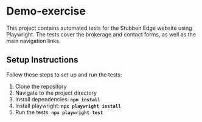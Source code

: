 # Demo-exercise

This project contains automated tests for the Stubben Edge website using Playwright. The tests cover the brokerage and contact forms, as well as the main navigation links.

## Setup Instructions
Follow these steps to set up and run the tests:

1. Clone the repository
2. Navigate to the project directory
3. Install dependencies: **`npm install`**
4. Install playwright: **`npx playwright install`**
5. Run the tests: **`npx playwright test`**
